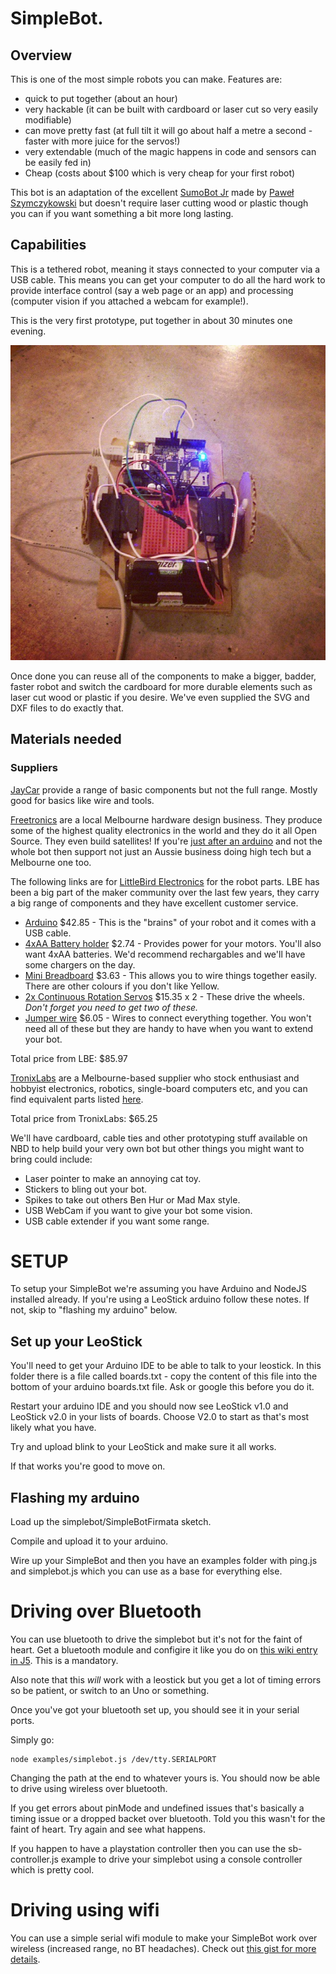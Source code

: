 # SimpleBot.

## Overview

This is one of the most simple robots you can make. Features are:

* quick to put together (about an hour)
* very hackable (it can be built with cardboard or laser cut so very easily modifiable)
* can move pretty fast (at full tilt it will go about half a metre a second - faster with more juice for the servos!)
* very extendable (much of the magic happens in code and sensors can be easily fed in)
* Cheap (costs about $100 which is very cheap for your first robot)

This bot is an adaptation of the excellent [SumoBot Jr](https://github.com/makenai/sumobot-jr/) made by [Paweł Szymczykowski](http://twitter.com/makenai) but doesn't require laser cutting wood or plastic though you can if you want something a bit more long lasting.

## Capabilities

This is a tethered robot, meaning it stays connected to your computer via a USB cable. This means you can get your computer to do all the hard work to provide interface control (say a web page or an app) and processing (computer vision if you attached a webcam for example!).

This is the very first prototype, put together in about 30 minutes one evening.

![SimpleBot](img/simplebot-proto.jpg)


Once done you can reuse all of the components to make a bigger, badder, faster robot and switch the cardboard for more durable elements such as laser cut wood or plastic if you desire. We've even supplied the SVG and DXF files to do exactly that.

## Materials needed



### Suppliers

[JayCar](http://www.jaycar.com.au) provide a range of basic components but not the full range. Mostly good for basics like wire and tools.

[Freetronics](http://www.freetronics.com) are a local Melbourne hardware design business. They produce some of the highest quality electronics in the world and they do it all Open Source. They even build satellites! If you're [just after an arduino](http://www.freetronics.com/collections/arduino/products/eleven#.UjuVQxIW3S0) and not the whole bot then support not just an Aussie business doing high tech but a Melbourne one too.

The following links are for [LittleBird Electronics](http://littlebirdelectronics.com) for the robot parts. LBE has been a big part of the maker community over the last few years, they carry a big range of components and they have excellent customer service.

* [Arduino](http://littlebirdelectronics.com/products/eleven-100-arduino-uno-compatible) $42.85 - This is the "brains" of your robot and it comes with a USB cable.
* [4xAA Battery holder](http://littlebirdelectronics.com/products/battery-holder-4xaa-cube) $2.74 - Provides power for your motors. You'll also want 4xAA batteries. We'd recommend rechargables and we'll have some chargers on the day.
* [Mini Breadboard](http://littlebirdelectronics.com/products/breadboard-mini-self-adhesive-yellow) $3.63 - This allows you to wire things together easily. There are other colours if you don't like Yellow.
* [2x Continuous Rotation Servos](http://littlebirdelectronics.com/products/servo-medium-full-rotation) $15.35 x 2 - These drive the wheels. *Don't forget you need to get two of these.*
* [Jumper wire](http://littlebirdelectronics.com/products/jumper-wires-standard-7-m-m-pack-of-30) $6.05 - Wires to connect everything together. You won't need all of these but they are handy to have when you want to extend your bot.

Total price from LBE: $85.97
 
[TronixLabs](http://tronixlabs.com/) are a Melbourne-based supplier who stock enthusiast and hobbyist electronics, robotics, single-board computers etc, and you can find equivalent parts listed [here](http://tronixlabs.com/nodebots/). 

Total price from TronixLabs: $65.25


We'll have cardboard, cable ties and other prototyping stuff available on NBD to help build your very own bot but other things you might want to bring could include:

* Laser pointer to make an annoying cat toy.
* Stickers to bling out your bot.
* Spikes to take out others Ben Hur or Mad Max style.
* USB WebCam if you want to give your bot some vision.
* USB cable extender if you want some range.

# SETUP

To setup your SimpleBot we're assuming you have Arduino and NodeJS installed already. If you're using a LeoStick arduino follow these notes. If not, skip to "flashing my arduino" below.

## Set up your LeoStick

You'll need to get your Arduino IDE to be able to talk to your leostick. In this folder there is a file called boards.txt - copy the content of this file into the bottom of your arduino boards.txt file. Ask or google this before you do it.

Restart your arduino IDE and you should now see LeoStick v1.0 and LeoStick v2.0 in your lists of boards. Choose V2.0 to start as that's most likely what you have.

Try and upload blink to your LeoStick and make sure it all works.

If that works you're good to move on.

## Flashing my arduino

Load up the simplebot/SimpleBotFirmata sketch.

Compile and upload it to your arduino.

Wire up your SimpleBot and then you have an examples folder with ping.js and simplebot.js which you can use as a base for everything else.

# Driving over Bluetooth

You can use bluetooth to drive the simplebot but it's not for the faint of heart. Get a bluetooth module and configire it like you do on [this wiki entry in J5](https://github.com/rwaldron/johnny-five/wiki/JY-MCU-Bluetooth-Serial-Port-Module-Notes). This is a mandatory.

Also note that this *will* work with a leostick but you get a lot of timing errors so be patient, or switch to an Uno or something.

Once you've got your bluetooth set up, you should see it in your serial ports.

Simply go:

    node examples/simplebot.js /dev/tty.SERIALPORT

Changing the path at the end to whatever yours is. You should now be able to drive using wireless over bluetooth. 

If you get errors about pinMode and undefined issues that's basically a timing issue or a dropped backet over bluetooth. Told you this wasn't for the faint of heart. Try again and see what happens.

If you happen to have a playstation controller then you can use the sb-controller.js example to drive your simplebot using a console controller which is pretty cool.

# Driving using wifi

You can use a simple serial wifi module to make your SimpleBot work over wireless (increased range, no BT headaches). Check out [this gist for more details](https://gist.github.com/ajfisher/1fdbcbbf96b7f2ba73cd).
